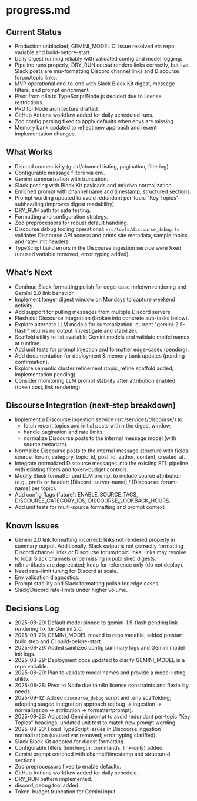 # progress.md

## Current Status
- Production unblocked; GEMINI_MODEL CI issue resolved via repo variable and build-before-start.
- Daily digest running reliably with validated config and model logging.
- Pipeline runs properly; DRY_RUN output renders links correctly, but live Slack posts are mis-formatting Discord channel links and Discourse forum/topic links.
- MVP operational end-to-end with Slack Block Kit digest, message filters, and prompt enrichment.
- Pivot from n8n to TypeScript/Node.js decided due to license restrictions.
- PRD for Node architecture drafted.
- GitHub Actions workflow added for daily scheduled runs.
- Zod config parsing fixed to apply defaults when envs are missing.
- Memory bank updated to reflect new approach and recent implementation changes.

## What Works
- Discord connectivity (guild/channel listing, pagination, filtering).
- Configurable message filters via env.
- Gemini summarization with truncation.
- Slack posting with Block Kit payloads and mrkdwn normalization.
- Enriched prompt with channel name and timestamp; structured sections.
- Prompt wording updated to avoid redundant per-topic "Key Topics" subheading (improves digest readability).
- DRY_RUN path for safe testing.
- Formatting and configuration strategy.
- Zod preprocessors for robust default handling.
- Discourse debug tooling operational: `src/tools/discourse_debug.ts` validates Discourse API access and prints site metadata, sample topics, and rate-limit headers.
- TypeScript build errors in the Discourse ingestion service were fixed (unused variable removed, error typing added).

## What’s Next
- Continue Slack formatting polish for edge-case mrkdwn rendering and Gemini 2.0 link behavior.
- Implement longer digest window on Mondays to capture weekend activity.
- Add support for pulling messages from multiple Discord servers.
- Flesh out Discourse integration (broken into concrete sub-tasks below).
- Explore alternate LLM models for summarization; current "gemini-2.5-flash" returns no output (investigate and stabilize).
- Scaffold utility to list available Gemini models and validate model names at runtime.
- Add unit tests for prompt injection and formatter edge-cases (pending).
- Add documentation for deployment & memory bank updates (pending confirmation).
- Explore semantic cluster refinement (topic_refine scaffold added; implementation pending).
- Consider monitoring LLM prompt stability after attribution enabled (token cost, link rendering).

## Discourse Integration (next-step breakdown)
- Implement a Discourse ingestion service (src/services/discourse/) to:
  - fetch recent topics and initial posts within the digest window,
  - handle pagination and rate limits,
  - normalize Discourse posts to the internal message model (with source metadata).
- Normalize Discourse posts to the internal message structure with fields: source, forum, category, topic_id, post_id, author, content, created_at.
- Integrate normalized Discourse messages into the existing ETL pipeline with existing filters and token-budget controls.
- Modify Slack formatter and LLM prompt to include source attribution (e.g., prefix or header: [Discord: server-name] / [Discourse: forum-name] per topic).
- Add config flags (future): ENABLE_SOURCE_TAGS, DISCOURSE_CATEGORY_IDS, DISCOURSE_LOOKBACK_HOURS.
- Add unit tests for multi-source formatting and prompt context.

## Known Issues
- Gemini 2.0 link formatting incorrect; links not rendered properly in summary output. Additionally, Slack output is not correctly formatting Discord channel links or Discourse forum/topic links; links may resolve to local Slack channels or be missing in published digests.
- n8n artifacts are deprecated; keep for reference only (do not deploy).
- Need rate-limit tuning for Discord at scale.
- Env validation diagnostics.
- Prompt stability and Slack formatting polish for edge cases.
- Slack/Discord rate-limits under higher volume.

## Decisions Log
- 2025-08-29: Default model pinned to gemini-1.5-flash pending link rendering fix for Gemini 2.0.
- 2025-08-29: GEMINI_MODEL moved to repo variable; added prestart build step and CI build-before-start.
- 2025-08-29: Added sanitized config summary logs and Gemini model init logs.
- 2025-08-29: Deployment docs updated to clarify GEMINI_MODEL is a repo variable.
- 2025-08-29: Plan to validate model names and provide a model listing utility.
- 2025-08-28: Pivot to Node due to n8n license constraints and flexibility needs.
- 2025-09-12: Added `discourse_debug` script and .env scaffolding; adopting staged integration approach (debug → ingestion → normalization → attribution → formatter/prompt).
- 2025-09-23: Adjusted Gemini prompt to avoid redundant per-topic "Key Topics" headings; updated unit test to match new prompt wording.
- 2025-09-23: Fixed TypeScript issues in Discourse ingestion normalization (unused var removed; error typing clarified).
- Slack Block Kit adopted for digest formatting.
- Configurable filters (min length, commands, link-only) added.
- Gemini prompt enriched with channel/timestamp and structured sections.
- Zod preprocessors fixed to enable defaults.
- GitHub Actions workflow added for daily schedule.
- DRY_RUN pattern implemented.
- discord_debug tool added.
- Token-budget truncation for Gemini input.
